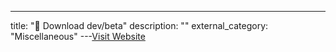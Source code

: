 ---
title: "🧪 Download dev/beta"
description: ""
external_category: "Miscellaneous"
---[Visit Website](https://github.com/horsicq/DIE-engine/releases/tag/Beta)

